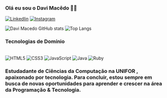 

###  Olá eu sou o Davi Macêdo 🙋🏼
[![Linkedlin](https://img.shields.io/badge/LinkedIn-0077B5?style=for-the-badge&logo=linkedin&logoColor=white)]([(https://www.linkedin.com/in/davi-macedo-2bb601269/)])
[![Instagram](https://img.shields.io/badge/Instagram-E4405F?style=for-the-badge&logo=instagram&logoColor=white)](https://www.instagram.com/davi.maced0?igsh=MXA1OWRlbXRpc29rdg%3D%3D&utm_source=qr)



![Davi Macedo GitHub stats](https://github-readme-stats.vercel.app/api?username=DaviMacedo07&show_icons=true&theme=dracula)
![Top Langs](https://github-readme-stats.vercel.app/api/top-langs/?username=DaviMacedo07&hide_progress=true&theme=dracula)

### Tecnologias de Domínio 

<div style ="display: inline-block"> <br/>
<img align ="center" alt="HTML5" src="https://img.shields.io/badge/HTML5-E34F26?style=for-the-badge&logo=html5&logoColor=white">
<img align ="center" alt="CSS3" src="https://img.shields.io/badge/CSS3-1572B6?style=for-the-badge&logo=css3&logoColor=white">
<img align ="center" alt="JavaScript" src="https://img.shields.io/badge/JavaScript-F7DF1E?style=for-the-badge&logo=javascript&logoColor=black">
<img align ="center" alt="Java" src="https://img.shields.io/badge/Java-ED8B00?style=for-the-badge&logo=openjdk&logoColor=white">
<img align ="center" alt="Ruby" src="https://img.shields.io/badge/Ruby-CC342D?style=for-the-badge&logo=ruby&logoColor=white">

</div> </br>

### Estudadante de Ciências da Computação na UNIFOR , apaixonado por tecnologia. Para concluir, estou sempre em busca de novas oportunidades para aprender e crescer na área da Programação & Tecnologia.
